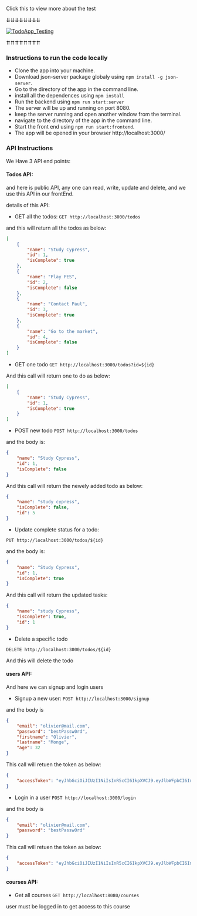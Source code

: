 Click this to view more about the test

&#8650;&#8650;&#8650;&#8650;&#8650;&#8650;&#8650;&#8650;

[![TodoApp_Testing](https://img.shields.io/endpoint?url=https://dashboard.cypress.io/badge/detailed/hmebpv&style=flat&logo=cypress)](https://dashboard.cypress.io/projects/hmebpv/runs)

&#8648;&#8648;&#8648;&#8648;&#8648;&#8648;&#8648;&#8648;


### Instructions to run the code locally

-   Clone the app into your machine.
-   Download json-server package globaly using `npm install -g json-server`.
-   Go to the directory of the app in the command line.
-   install all the dependences using `npm install`
-   Run the backend using `npm run start:server `
-   The server will be up and running on port 8080.
-   keep the server running and open another window from the terminal.
-   navigate to the directory of the app in the command line.
-   Start the front end using `npm run start:frontend`.
-   The app will be opened in your browser http://localhost:3000/

### API Instructions

We Have 3 API end points:

#### Todos API:

and here is public API, any one can read, write, update and delete, and we use this API in our frontEnd.

details of this API:

-   GET all the todos:
    `GET http://localhost:3000/todos`

and this will return all the todos as below:

```json
[
    {
        "name": "Study Cypress",
        "id": 1,
        "isComplete": true
    },
    {
        "name": "Play PES",
        "id": 2,
        "isComplete": false
    },
    {
        "name": "Contact Paul",
        "id": 3,
        "isComplete": true
    },
    {
        "name": "Go to the market",
        "id": 4,
        "isComplete": false
    }
]
```

-   GET one todo
    `GET http://localhost:3000/todos?id=${id}`

And this call will return one to do as below:

```json
[
    {
        "name": "Study Cypress",
        "id": 1,
        "isComplete": true
    }
]
```

-   POST new todo
    `POST http://localhost:3000/todos`

and the body is:

```json
{
    "name": "Study Cypress",
    "id": 1,
    "isComplete": false
}
```

And this call will return the newely added todo as below:

```json
{
    "name": "study cypress",
    "isComplete": false,
    "id": 5
}
```

-   Update complete status for a todo:

`PUT http://localhost:3000/todos/${id}`

and the body is:

```json
{
    "name": "Study Cypress",
    "id": 1,
    "isComplete": true
}
```

And this call will return the updated tasks:

```json
{
    "name": "study Cypress",
    "isComplete": true,
    "id": 1
}
```

-   Delete a specific todo

`DELETE http://localhost:3000/todos/${id}`

And this will delete the todo

#### users API:

And here we can signup and login users

-   Signup a new user:
    `POST http://localhost:3000/signup`

and the body is

```json
{
    "email": "olivier@mail.com",
    "password": "bestPassw0rd",
    "firstname": "Olivier",
    "lastname": "Monge",
    "age": 32
}
```

This call will retuen the token as below:

```json
{
    "accessToken": "eyJhbGciOiJIUzI1NiIsInR5cCI6IkpXVCJ9.eyJlbWFpbCI6Im9saXZpZXJAbWFpbC5jb20iLCJpYXQiOjE2MTA1Njk0OTcsImV4cCI6MTYxMDU3MzA5Nywic3ViIjoiMSJ9.zapn_VZP2eBtRUy-9m_0EHGYFmsv2WYWJONSEv04tqA"
}
```

-   Login in a user
    `POST http://localhost:3000/login`

and the body is

```json
{
    "email": "olivier@mail.com",
    "password": "bestPassw0rd"
}
```

This call will retuen the token as below:

```json
{
    "accessToken": "eyJhbGciOiJIUzI1NiIsInR5cCI6IkpXVCJ9.eyJlbWFpbCI6Im9saXZpZXJAbWFpbC5jb20iLCJpYXQiOjE2MTA1Njk0OTcsImV4cCI6MTYxMDU3MzA5Nywic3ViIjoiMSJ9.zapn_VZP2eBtRUy-9m_0EHGYFmsv2WYWJONSEv04tqA"
}
```

#### courses API:

-   Get all courses
    `GET http://localhost:8080/courses`

user must be logged in to get access to this course
